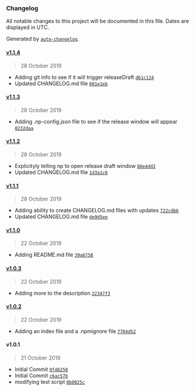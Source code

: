 ### Changelog

All notable changes to this project will be documented in this file. Dates are displayed in UTC.

Generated by [`auto-changelog`](https://github.com/CookPete/auto-changelog).

#### [v1.1.4](https://github.com/thatdevguy-clee/tdg-version-automation/compare/v1.1.3...v1.1.4)

> 28 October 2019

- Adding git info to see if it will trigger releaseDraft [`d61c124`](https://github.com/thatdevguy-clee/tdg-version-automation/commit/d61c12424decd710b9246c280c7d97f49061a151)
- Updated CHANGELOG.md file [`801e1eb`](https://github.com/thatdevguy-clee/tdg-version-automation/commit/801e1eb8c220e058049de6e9b5b7a21cf332bf83)

#### [v1.1.3](https://github.com/thatdevguy-clee/tdg-version-automation/compare/v1.1.2...v1.1.3)

> 28 October 2019

- Adding .np-config.json file to see if the release window will appear [`0232daa`](https://github.com/thatdevguy-clee/tdg-version-automation/commit/0232daa19edc8ebba5699229b6e565addcb51494)

#### [v1.1.2](https://github.com/thatdevguy-clee/tdg-version-automation/compare/v1.1.1...v1.1.2)

> 28 October 2019

- Explicityly telling np to open release draft window [`86e4dd2`](https://github.com/thatdevguy-clee/tdg-version-automation/commit/86e4dd2dd04d58107e1422ae189aaf55e3518086)
- Updated CHANGELOG.md file [`1d3a1c6`](https://github.com/thatdevguy-clee/tdg-version-automation/commit/1d3a1c694ea84187022799b49a586fb395e79dcc)

#### [v1.1.1](https://github.com/thatdevguy-clee/tdg-version-automation/compare/v1.1.0...v1.1.1)

> 28 October 2019

- Adding ability to create CHANGELOG.md files with updates [`722cdb6`](https://github.com/thatdevguy-clee/tdg-version-automation/commit/722cdb633f66ba3de414d98c90213bdbf1b70b6c)
- Updated CHANGELOG.md file [`de9d5ee`](https://github.com/thatdevguy-clee/tdg-version-automation/commit/de9d5eed3bc03e03f3673fb05a950fbfeb6034f8)

#### [v1.1.0](https://github.com/thatdevguy-clee/tdg-version-automation/compare/v1.0.3...v1.1.0)

> 22 October 2019

- Adding README.md file [`39a6758`](https://github.com/thatdevguy-clee/tdg-version-automation/commit/39a6758baf7fc8b048408ed6032bb427bf40a115)

#### [v1.0.3](https://github.com/thatdevguy-clee/tdg-version-automation/compare/v1.0.2...v1.0.3)

> 22 October 2019

- Adding more to the description [`22347f3`](https://github.com/thatdevguy-clee/tdg-version-automation/commit/22347f3a88f4dc57b4adb6a8ba1547c346ce2740)

#### [v1.0.2](https://github.com/thatdevguy-clee/tdg-version-automation/compare/v1.0.1...v1.0.2)

> 22 October 2019

- Adding an index file and a .npmignore file [`7704d52`](https://github.com/thatdevguy-clee/tdg-version-automation/commit/7704d527e868c7f6c76192afc8128f3133ef40f9)

#### v1.0.1

> 21 October 2019

- Initial Commit [`9fd6258`](https://github.com/thatdevguy-clee/tdg-version-automation/commit/9fd6258370e88227ec5f4362d9efa85307e76f97)
- Initial Commit [`c6ac57b`](https://github.com/thatdevguy-clee/tdg-version-automation/commit/c6ac57b9e2b19d32b9990cd6860d0a47d100032c)
- modifying test script [`8b0025c`](https://github.com/thatdevguy-clee/tdg-version-automation/commit/8b0025c0e3f77adb57825a67c33ff0c7769f52ba)
